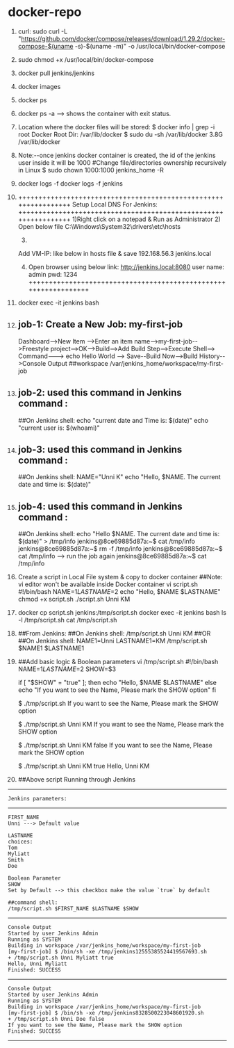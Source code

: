 # docker-repo

1) curl:
   sudo curl -L "https://github.com/docker/compose/releases/download/1.29.2/docker-compose-$(uname -s)-$(uname -m)" -o /usr/local/bin/docker-compose
2) sudo chmod +x /usr/local/bin/docker-compose
3) docker pull jenkins/jenkins
4) docker images
5) docker ps
6) docker ps -a   --> shows the container with exit status.
7) Location where the docker files will be stored:
   $ docker info | grep -i root
      Docker Root Dir: /var/lib/docker
   $ sudo du -sh /var/lib/docker
      3.8G    /var/lib/docker
8) Note:--once jenkins docker container is created, the id of the jenkins user inside it will be 1000
      #Change file/directories ownership recursively in Linux
      $ sudo chown 1000:1000 jenkins_home -R
9) docker logs -f <container-name>
      docker logs -f jenkins
10)
    ++++++++++++++++++++++++++++++++++++++++++++++++++++++++++++++++
		Setup Local DNS For Jenkins:
    ++++++++++++++++++++++++++++++++++++++++++++++++++++++++++++++++
      1)Right click on a notepad & Run as Administrator 
      2) Open below file
      C:\Windows\System32\drivers\etc\hosts
      
      3)
      Add VM-IP: like below in hosts file & save
      192.168.56.3 jenkins.local
      
      4) Open browser using below link:
      http://jenkins.local:8080
      user name: admin
      pwd: 1234
   ++++++++++++++++++++++++++++++++++++++++++++++++++++++++++++++++

11) docker exec -it jenkins bash
12) job-1: Create a New Job: my-first-job
    -------------------------------------
	Dashboard-->New Item -->Enter an item name-->my-first-job-->Freestyle project-->OK-->Build-->Add Build Step-->Execute Shell-->
        Command--->
	echo Hello World
	--> Save--Build Now-->Build History-->Console Output
    ##workspace /var/jenkins_home/workspace/my-first-job
14) ## job-2: used this command in Jenkins command :
    ##On Jenkins shell:
        echo "current date and Time is: $(date)"
        echo "current user is: $(whoami)"
15) ## job-3: used this command in Jenkins command :
    ##On Jenkins shell:
    	NAME="Unni K"
        echo "Hello, $NAME. The current date and time is: $(date)"
16) ## job-4: used this command in Jenkins command :
    ##On Jenkins shell:
    	echo "Hello $NAME. The current date and time is: $(date)" > /tmp/info
    jenkins@8ce69885d87a:~$ cat /tmp/info
    jenkins@8ce69885d87a:~$ rm -f /tmp/info
    jenkins@8ce69885d87a:~$ cat /tmp/info
    --> run the job again
    jenkins@8ce69885d87a:~$ cat /tmp/info
    
18) Create a script in Local File system & copy to docker container
    ##Note: vi editor won't be available inside Docker container 
    vi script.sh
	#!/bin/bash
	NAME=$1
	LASTNAME=$2
	echo "Hello, $NAME $LASTNAME"
    chmod +x script.sh
    ./script.sh Unni KM
    
20) docker cp script.sh jenkins:/tmp/script.sh
    docker exec -it jenkins bash
    ls -l /tmp/script.sh
    cat /tmp/script.sh
    
22) ##From Jenkins:
    ##On Jenkins shell:
	/tmp/script.sh Unni KM
   ##OR
   ##On Jenkins shell:
	NAME1=Unni
	LASTNAME1=KM
	/tmp/script.sh $NAME1 $LASTNAME1

23) ##Add basic logic & Boolean parameters
    vi /tmp/script.sh
	#!/bin/bash
	NAME=$1
	LASTNAME=$2
	SHOW=$3
	
	if [ "$SHOW" = "true" ]; then
	    echo "Hello, $NAME $LASTNAME"
	else
	    echo "If you want to see the Name, Please mark the SHOW option"
	fi

    $ ./tmp/script.sh
	If you want to see the Name, Please mark the SHOW option

    $ ./tmp/script.sh Unni KM
	If you want to see the Name, Please mark the SHOW option

    $ ./tmp/script.sh Unni KM false
	If you want to see the Name, Please mark the SHOW option

    $ ./tmp/script.sh Unni KM true
	Hello, Unni KM
    	
24) ##Above script Running through Jenkins
--------------------------------------------------------------------------------------------
	Jenkins parameters:
--------------------------------------------------------------------------------------------
	FIRST_NAME
	Unni ---> Default value
	
	LASTNAME
	choices:
	Tom
	Myliatt
	Smith
	Doe
	
	Boolean Parameter
	SHOW
	Set by Default --> this checkbox make the value `true` by default

	##command shell:
	/tmp/script.sh $FIRST_NAME $LASTNAME $SHOW
------------------------------------------------------------------------------------------------
	Console Output
	Started by user Jenkins Admin
	Running as SYSTEM
	Building in workspace /var/jenkins_home/workspace/my-first-job
	[my-first-job] $ /bin/sh -xe /tmp/jenkins12555385524419567693.sh
	+ /tmp/script.sh Unni Myliatt true
	Hello, Unni Myliatt
	Finished: SUCCESS
------------------------------------------------------------------------------------------------
	Console Output
	Started by user Jenkins Admin
	Running as SYSTEM
	Building in workspace /var/jenkins_home/workspace/my-first-job
	[my-first-job] $ /bin/sh -xe /tmp/jenkins8328500223048601920.sh
	+ /tmp/script.sh Unni Doe false
	If you want to see the Name, Please mark the SHOW option
	Finished: SUCCESS
 ------------------------------------------------------------------------------------------------
